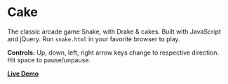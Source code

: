 # Cake

The classic arcade game Snake, with Drake & cakes.  Built with JavaScript and jQuery. Run `snake.html` in your favorite browser to play.

**Controls:** Up, down, left, right arrow keys change to respective direction.  Hit space to pause/unpause.

**[Live Demo](https://charleszardo.github.io/Cake)**
